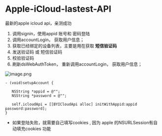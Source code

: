 # Apple-iCloud-lastest-API
最新的apple icloud api，亲测成功


1. 调用signin，使用appid 账号和 密码登陆
2.  调用accountLogin， 获取用户信息；
3.  获取已经绑定的设备列表，主要是用在获取 **短信验证码**
3.  发送验证码 或 短信验证码
4.  校验验证码
5.  刷新dsWebAuthToken， 重新调用accountLogin， 获取用户信息；


![image.png](https://upload-images.jianshu.io/upload_images/8533386-ba36eeaeb751ed4a.png?imageMogr2/auto-orient/strip%7CimageView2/2/w/1240)


```
- (void)setupAccount {

   NSString *appid = @"";
   NSString *password = @"";

   self.icloudApi = [[BYICloudApi alloc] initWithAppid:appid password:password];
}

```


- 如果登陆失败，就需要自己填写cookies , 因为 apple 的NSURLSession有自动填充cookies 功能
